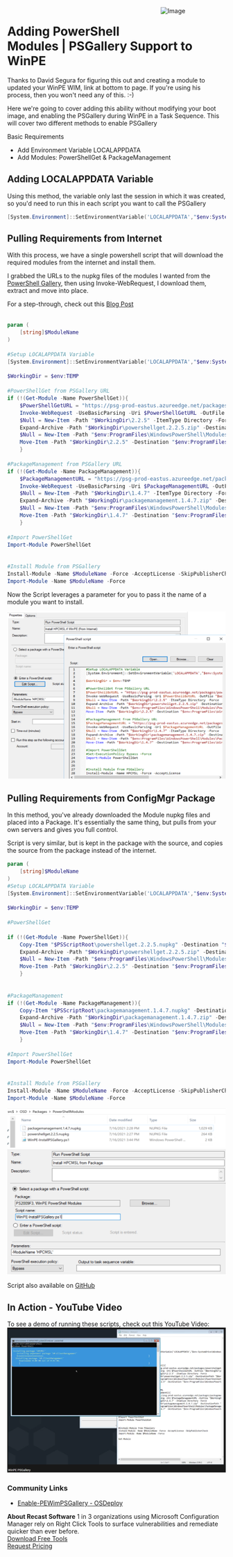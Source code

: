 <img style="float: right;" src="https://docs.recastsoftware.com/media/Recast-Logo-Dark_Horizontal_nav.png"  alt="Image" height="43" width="150">

# Adding PowerShell Modules | PSGallery Support to WinPE

Thanks to David Segura for figuring this out and creating a module to updated your WinPE WIM, link at bottom to page.  If you're using his process, then you won't need any of this. :-)

Here we're going to cover adding this ability without modifying your boot image, and enabling the PSGallery during WinPE in a Task Sequence.  This will cover two different methods to enable PSGallery

Basic Requirements

- Add Environment Variable LOCALAPPDATA
- Add Modules: PowerShellGet & PackageManagement

## Adding LOCALAPPDATA Variable

Using this method, the variable only last the session in which it was created, so you'd need to run this in each script you want to call the PSGallery

```PowerShell
[System.Environment]::SetEnvironmentVariable('LOCALAPPDATA',"$env:SystemDrive\Windows\system32\config\systemprofile\AppData\Local")
```

## Pulling Requirements from Internet

With this process, we have a single powershell script that will download the required modules from the internet and install them.

I grabbed the URLs to the nupkg files of the modules I wanted from the [PowerShell Gallery](https://www.powershellgallery.com/), then using Invoke-WebRequest, I download them, extract and move into place.

For a step-through, check out this [Blog Post](https://randomnote1.github.io/powershell/manually-install-module-from-the-powershell-gallery/)

```PowerShell

param (
    [string]$ModuleName
)

#Setup LOCALAPPDATA Variable
[System.Environment]::SetEnvironmentVariable('LOCALAPPDATA',"$env:SystemDrive\Windows\system32\config\systemprofile\AppData\Local")

$WorkingDir = $env:TEMP

#PowerShellGet from PSGallery URL
if (!(Get-Module -Name PowerShellGet)){
    $PowerShellGetURL = "https://psg-prod-eastus.azureedge.net/packages/powershellget.2.2.5.nupkg"
    Invoke-WebRequest -UseBasicParsing -Uri $PowerShellGetURL -OutFile "$WorkingDir\powershellget.2.2.5.zip"
    $Null = New-Item -Path "$WorkingDir\2.2.5" -ItemType Directory -Force
    Expand-Archive -Path "$WorkingDir\powershellget.2.2.5.zip" -DestinationPath "$WorkingDir\2.2.5"
    $Null = New-Item -Path "$env:ProgramFiles\WindowsPowerShell\Modules\PowerShellGet" -ItemType Directory -ErrorAction SilentlyContinue
    Move-Item -Path "$WorkingDir\2.2.5" -Destination "$env:ProgramFiles\WindowsPowerShell\Modules\PowerShellGet\2.2.5"
    }

#PackageManagement from PSGallery URL
if (!(Get-Module -Name PackageManagement)){
    $PackageManagementURL = "https://psg-prod-eastus.azureedge.net/packages/packagemanagement.1.4.7.nupkg"
    Invoke-WebRequest -UseBasicParsing -Uri $PackageManagementURL -OutFile "$WorkingDir\packagemanagement.1.4.7.zip"
    $Null = New-Item -Path "$WorkingDir\1.4.7" -ItemType Directory -Force
    Expand-Archive -Path "$WorkingDir\packagemanagement.1.4.7.zip" -DestinationPath "$WorkingDir\1.4.7"
    $Null = New-Item -Path "$env:ProgramFiles\WindowsPowerShell\Modules\PackageManagement" -ItemType Directory -ErrorAction SilentlyContinue
    Move-Item -Path "$WorkingDir\1.4.7" -Destination "$env:ProgramFiles\WindowsPowerShell\Modules\PackageManagement\1.4.7"
    }

#Import PowerShellGet
Import-Module PowerShellGet


#Install Module from PSGallery
Install-Module -Name $ModuleName -Force -AcceptLicense -SkipPublisherCheck
Import-Module -Name $ModuleName -Force

```

Now the Script leverages a parameter for you to pass it the name of a module you want to install.

[![PSGallery](media/WinPEPSGallery02.png)](media/WinPEPSGallery02.png)


## Pulling Requirements from ConfigMgr Package

In this method, you've already downloaded the Module nupkg files and placed into a Package.  It's essentially the same thing, but pulls from your own servers and gives you full control.

Script is very similar, but is kept in the package with the source, and copies the source from the package instead of the internet.

```PowerShell
param (
    [string]$ModuleName
)
#Setup LOCALAPPDATA Variable
[System.Environment]::SetEnvironmentVariable('LOCALAPPDATA',"$env:SystemDrive\Windows\system32\config\systemprofile\AppData\Local")

$WorkingDir = $env:TEMP

#PowerShellGet

if (!(Get-Module -Name PowerShellGet)){
    Copy-Item "$PSScriptRoot\powershellget.2.2.5.nupkg" -Destination "$WorkingDir\powershellget.2.2.5.zip"
    Expand-Archive -Path "$WorkingDir\powershellget.2.2.5.zip" -DestinationPath "$WorkingDir\2.2.5"
    $Null = New-Item -Path "$env:ProgramFiles\WindowsPowerShell\Modules\PowerShellGet" -ItemType Directory -ErrorAction SilentlyContinue
    Move-Item -Path "$WorkingDir\2.2.5" -Destination "$env:ProgramFiles\WindowsPowerShell\Modules\PowerShellGet\2.2.5"
    }


#PackageManagement
if (!(Get-Module -Name PackageManagement)){
    Copy-Item "$PSScriptRoot\packagemanagement.1.4.7.nupkg" -Destination "$WorkingDir\packagemanagement.1.4.7.zip"
    Expand-Archive -Path "$WorkingDir\packagemanagement.1.4.7.zip" -DestinationPath "$WorkingDir\1.4.7"
    $Null = New-Item -Path "$env:ProgramFiles\WindowsPowerShell\Modules\PackageManagement" -ItemType Directory -ErrorAction SilentlyContinue
    Move-Item -Path "$WorkingDir\1.4.7" -Destination "$env:ProgramFiles\WindowsPowerShell\Modules\PackageManagement\1.4.7"
    }

#Import PowerShellGet
Import-Module PowerShellGet


#Install Module from PSGallery
Install-Module -Name $ModuleName -Force -AcceptLicense -SkipPublisherCheck
Import-Module -Name $ModuleName -Force
```

[![PSGallery](media/WinPEPSGallery01.png)](media/WinPEPSGallery01.png)
[![PSGallery](media/WinPEPSGallery03.png)](media/WinPEPSGallery03.png)

Script also available on [GitHub](https://github.com/gwblok/garytown/blob/master/CM_PowerShell_Snips/Enable-PSGalleryWinPE-InstallModule.ps1)

## In Action - YouTube Video

To see a demo of running these scripts, check out this YouTube Video:
[![PSGallery](media/WinPEPSGallery04.png)](https://www.youtube.com/watch?v=YXykIY6nIa8)

### Community Links

- [Enable-PEWimPSGallery - OSDeploy](https://osd.osdeploy.com/module/functions/winpe/enable-pewimpsgallery)

**About Recast Software**
1 in 3 organizations using Microsoft Configuration Manager rely on Right Click Tools to surface vulnerabilities and remediate quicker than ever before.  
[Download Free Tools](https://www.recastsoftware.com/?utm_source=cmdocs&utm_medium=referral&utm_campaign=cmdocs#formarea)  
[Request Pricing](https://www.recastsoftware.com/pricing?utm_source=cmdocs&utm_medium=referral&utm_campaign=cmdocs)
